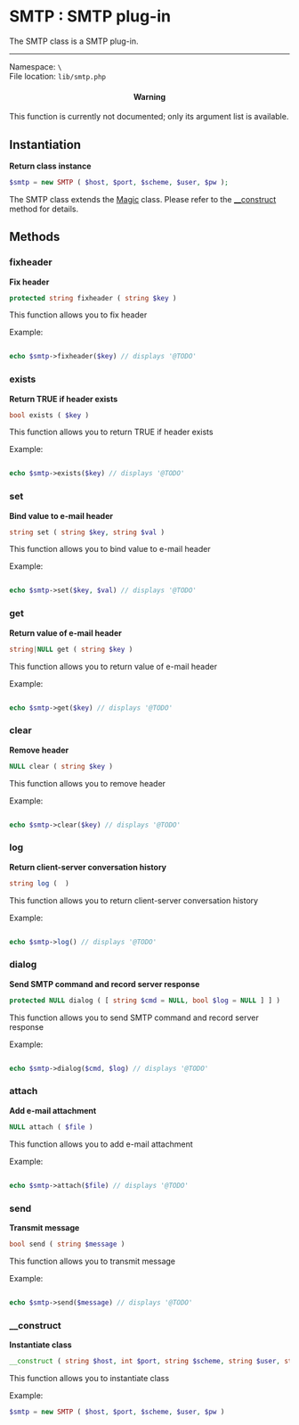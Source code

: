 # SMTP : SMTP plug-in

The SMTP class is a SMTP plug-in.

---

Namespace: `\` <br>
File location: `lib/smtp.php`

<div class="alert alert-error"><h4 style="text-align:center">Warning</h4>
<p>This function is currently not documented; only its argument list is available.</p></div>

## Instantiation

**Return class instance**

```php
$smtp = new SMTP ( $host, $port, $scheme, $user, $pw );

```
The SMTP class extends the [Magic](magic) class.
Please refer to the [__construct](smtp#&#95;&#95;construct) method for details.



## Methods


### fixheader

**Fix header**

``` php
protected string fixheader ( string $key ) 
```

This function allows you to fix header 

Example:

``` php

echo $smtp->fixheader($key) // displays '@TODO'


```

### exists

**Return TRUE if header exists**

``` php
bool exists ( $key ) 
```

This function allows you to return TRUE if header exists 

Example:

``` php

echo $smtp->exists($key) // displays '@TODO'


```

### set

**Bind value to e-mail header**

``` php
string set ( string $key, string $val ) 
```

This function allows you to bind value to e-mail header 

Example:

``` php

echo $smtp->set($key, $val) // displays '@TODO'


```

### get

**Return value of e-mail header**

``` php
string|NULL get ( string $key ) 
```

This function allows you to return value of e-mail header 

Example:

``` php

echo $smtp->get($key) // displays '@TODO'


```

### clear

**Remove header**

``` php
NULL clear ( string $key ) 
```

This function allows you to remove header 

Example:

``` php

echo $smtp->clear($key) // displays '@TODO'


```

### log

**Return client-server conversation history**

``` php
string log (  ) 
```

This function allows you to return client-server conversation history 

Example:

``` php

echo $smtp->log() // displays '@TODO'


```

### dialog

**Send SMTP command and record server response**

``` php
protected NULL dialog ( [ string $cmd = NULL, bool $log = NULL ] ] ) 
```

This function allows you to send SMTP command and record server response 

Example:

``` php

echo $smtp->dialog($cmd, $log) // displays '@TODO'


```

### attach

**Add e-mail attachment**

``` php
NULL attach ( $file ) 
```

This function allows you to add e-mail attachment 

Example:

``` php

echo $smtp->attach($file) // displays '@TODO'


```

### send

**Transmit message**

``` php
bool send ( string $message ) 
```

This function allows you to transmit message 

Example:

``` php

echo $smtp->send($message) // displays '@TODO'


```

### __construct

**Instantiate class**

``` php
__construct ( string $host, int $port, string $scheme, string $user, string $pw ) 
```

This function allows you to instantiate class 

Example:

``` php
$smtp = new SMTP ( $host, $port, $scheme, $user, $pw )

```
